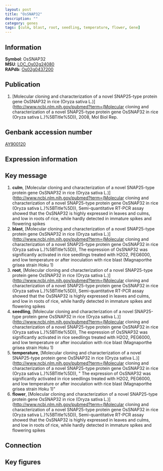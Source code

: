 ```yaml
---
layout: post
title: "OsSNAP32"
description: ""
category: genes
tags: [culm, blast, root, seedling, temperature, flower, Gene]
---
```


## Information
__Symbol__: OsSNAP32  
__MSU__: [LOC_Os02g24080](http://rice.plantbiology.msu.edu/cgi-bin/ORF_infopage.cgi?orf=LOC_Os02g24080)  
__RAPdb__: [Os02g0437200](http://rapdb.dna.affrc.go.jp/viewer/gbrowse_details/irgsp1?name=Os02g0437200)  

## Publication
1. [Molecular cloning and characterization of a novel SNAP25-type protein gene OsSNAP32 in rice (Oryza sativa L.)](http://www.ncbi.nlm.nih.gov/pubmed?term=(Molecular cloning and characterization of a novel SNAP25-type protein gene OsSNAP32 in rice (Oryza sativa L.)%5BTitle%5D)), 2008, Mol Biol Rep.

## Genbank accession number
[AY900120](http://www.ncbi.nlm.nih.gov/nuccore/AY900120)

## Expression information

## Key message
1. __culm__, [Molecular cloning and characterization of a novel SNAP25-type protein gene OsSNAP32 in rice (Oryza sativa L.)](http://www.ncbi.nlm.nih.gov/pubmed?term=(Molecular cloning and characterization of a novel SNAP25-type protein gene OsSNAP32 in rice (Oryza sativa L.)%5BTitle%5D)),  Semi-quantitative RT-PCR assay showed that the OsSNAP32 is highly expressed in leaves and culms, and low in roots of rice, while hardly detected in immature spikes and flowering spikes
2. __blast__, [Molecular cloning and characterization of a novel SNAP25-type protein gene OsSNAP32 in rice (Oryza sativa L.)](http://www.ncbi.nlm.nih.gov/pubmed?term=(Molecular cloning and characterization of a novel SNAP25-type protein gene OsSNAP32 in rice (Oryza sativa L.)%5BTitle%5D)),  The expression of OsSNAP32 was significantly activated in rice seedlings treated with H2O2, PEG6000, and low temperature or after inoculation with rice blast (Magnaporthe grisea strain Hoku 1)
3. __root__, [Molecular cloning and characterization of a novel SNAP25-type protein gene OsSNAP32 in rice (Oryza sativa L.)](http://www.ncbi.nlm.nih.gov/pubmed?term=(Molecular cloning and characterization of a novel SNAP25-type protein gene OsSNAP32 in rice (Oryza sativa L.)%5BTitle%5D)),  Semi-quantitative RT-PCR assay showed that the OsSNAP32 is highly expressed in leaves and culms, and low in roots of rice, while hardly detected in immature spikes and flowering spikes
4. __seedling__, [Molecular cloning and characterization of a novel SNAP25-type protein gene OsSNAP32 in rice (Oryza sativa L.)](http://www.ncbi.nlm.nih.gov/pubmed?term=(Molecular cloning and characterization of a novel SNAP25-type protein gene OsSNAP32 in rice (Oryza sativa L.)%5BTitle%5D)),  The expression of OsSNAP32 was significantly activated in rice seedlings treated with H2O2, PEG6000, and low temperature or after inoculation with rice blast (Magnaporthe grisea strain Hoku 1)
5. __temperature__, [Molecular cloning and characterization of a novel SNAP25-type protein gene OsSNAP32 in rice (Oryza sativa L.)](http://www.ncbi.nlm.nih.gov/pubmed?term=(Molecular cloning and characterization of a novel SNAP25-type protein gene OsSNAP32 in rice (Oryza sativa L.)%5BTitle%5D)), " The expression of OsSNAP32 was significantly activated in rice seedlings treated with H2O2, PEG6000, and low temperature or after inoculation with rice blast (Magnaporthe grisea strain Hoku 1)"
6. __flower__, [Molecular cloning and characterization of a novel SNAP25-type protein gene OsSNAP32 in rice (Oryza sativa L.)](http://www.ncbi.nlm.nih.gov/pubmed?term=(Molecular cloning and characterization of a novel SNAP25-type protein gene OsSNAP32 in rice (Oryza sativa L.)%5BTitle%5D)),  Semi-quantitative RT-PCR assay showed that the OsSNAP32 is highly expressed in leaves and culms, and low in roots of rice, while hardly detected in immature spikes and flowering spikes

## Connection

## Key figures


